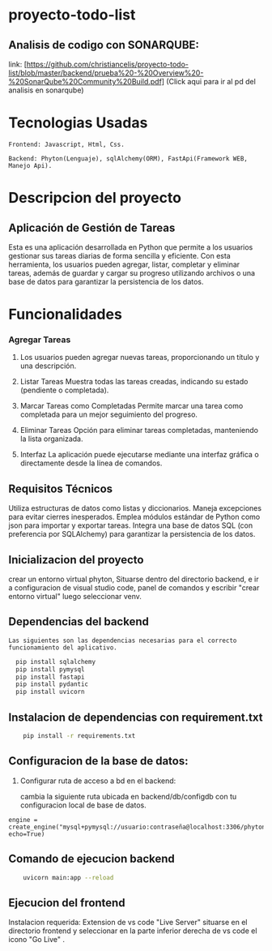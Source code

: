 # proyecto-todo-list

## Analisis de codigo con SONARQUBE:
    
link:
[https://github.com/christiancelis/proyecto-todo-list/blob/master/backend/prueba%20-%20Overview%20-%20SonarQube%20Community%20Build.pdf] (Click aqui para ir al pd del analisis en sonarqube) 

   

# Tecnologias Usadas
    
    Frontend: Javascript, Html, Css.
    
    Backend: Phyton(Lenguaje), sqlAlchemy(ORM), FastApi(Framework WEB, Manejo Api).

# Descripcion del proyecto

## Aplicación de Gestión de Tareas
Esta es una aplicación desarrollada en Python que permite a los usuarios gestionar sus tareas diarias de forma sencilla y eficiente. Con esta herramienta, los usuarios pueden agregar, listar, completar y eliminar tareas, además de guardar y cargar su progreso utilizando archivos o una base de datos para garantizar la persistencia de los datos.

# Funcionalidades
### Agregar Tareas
1. Los usuarios pueden agregar nuevas tareas, proporcionando un título y una descripción.

2. Listar Tareas
Muestra todas las tareas creadas, indicando su estado (pendiente o completada).

3. Marcar Tareas como Completadas
Permite marcar una tarea como completada para un mejor seguimiento del progreso.

4. Eliminar Tareas
Opción para eliminar tareas completadas, manteniendo la lista organizada.

5. Interfaz
La aplicación puede ejecutarse mediante una interfaz gráfica o directamente desde la línea de comandos.

##  Requisitos Técnicos
Utiliza estructuras de datos como listas y diccionarios.
Maneja excepciones para evitar cierres inesperados.
Emplea módulos estándar de Python como json para importar y exportar tareas.
Integra una base de datos SQL (con preferencia por SQLAlchemy) para garantizar la persistencia de los datos.


## Inicializacion del proyecto
crear un entorno virtual phyton, Situarse dentro del directorio backend, e ir a configuracion de visual studio code, panel de comandos y escribir "crear entorno virtual" luego seleccionar venv.

## Dependencias del backend
    Las siguientes son las dependencias necesarias para el correcto funcionamiento del aplicativo.


          
  ```bash  
    pip install sqlalchemy
    pip install pymysql
    pip install fastapi
    pip install pydantic
    pip install uvicorn
  ```
## Instalacion de dependencias con requirement.txt
```bash  
    pip install -r requirements.txt
```

## Configuracion de la base de datos:
    
1. Configurar ruta de acceso a bd en el backend:

    cambia la siguiente ruta ubicada en backend/db/configdb con tu configuracion local de base de datos.

```phyton
engine = create_engine("mysql+pymysql://usuario:contraseña@localhost:3306/phytondb", echo=True)
```
  




## Comando de ejecucion backend

```bash
    uvicorn main:app --reload
```

## Ejecucion del frontend

Instalacion requerida: Extension de vs code "Live Server"
situarse en el directorio frontend y seleccionar en la parte inferior derecha de vs code el icono  "Go Live" .



